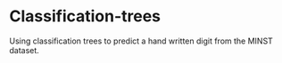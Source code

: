 # Classification-trees
Using classification trees to predict a hand written digit from the MINST dataset.
